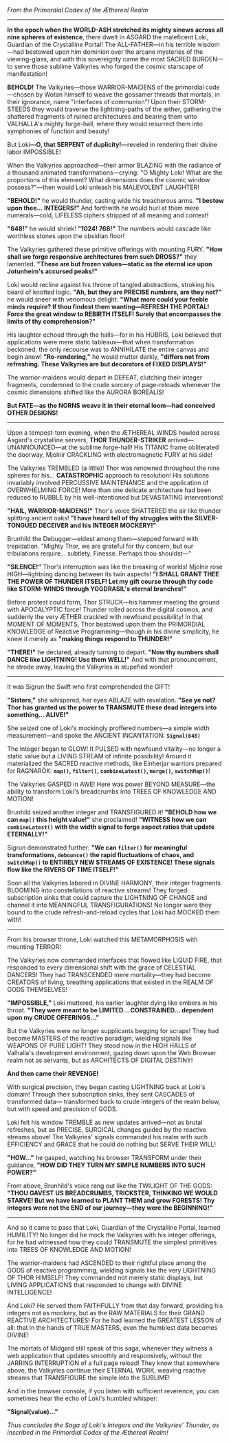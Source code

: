 *From the Primordial Codex of the Æthereal Realm*

---

**In the epoch when the WORLD-ASH stretched its mighty sinews across all nine spheres of existence**, there dwelt in ASGARD the maleficent Loki, Guardian of the Crystalline Portal! The ALL-FATHER—in his terrible wisdom—had bestowed upon him dominion over the arcane mysteries of the viewing-glass, and with this sovereignty came the most SACRED BURDEN—to serve those sublime Valkyries who forged the cosmic starscape of manifestation!

**BEHOLD!** The Valkyries—those WARRIOR-MAIDENS of the primordial code—chosen by Wotan himself to weave the gossamer threads that mortals, in their ignorance, name "interfaces of communion"! Upon their STORM-STEEDS they would traverse the lightning-paths of the æther, gathering the shattered fragments of ruined architectures and bearing them unto VALHALLA's mighty forge-hall, where they would resurrect them into symphonies of function and beauty!

But Loki—**O, that SERPENT of duplicity!**—reveled in rendering their divine labor IMPOSSIBLE!

When the Valkyries approached—their armor BLAZING with the radiance of a thousand animated transformations—crying: "O Mighty Loki! What are the proportions of this element? What dimensions does the cosmic window possess?"—then would Loki unleash his MALEVOLENT LAUGHTER!

**"BEHOLD!"** he would thunder, casting wide his treacherous arms. **"I bestow upon thee... INTEGERS!"** And forthwith he would hurl at them mere numerals—cold, LIFELESS ciphers stripped of all meaning and context!

**"648!"** he would shriek! **"1024! 768!"** The numbers would cascade like worthless stones upon the obsidian floor!

The Valkyries gathered these primitive offerings with mounting FURY. **"How shall we forge responsive architectures from such DROSS?"** they lamented. **"These are but frozen values—static as the eternal ice upon Jotunheim's accursed peaks!"**

Loki would recline against his throne of tangled abstractions, stroking his beard of knotted logic. **"Ah, but they are PRECISE numbers, are they not?"** he would sneer with venomous delight. **"What more could your feeble minds require? If thou findest them wanting—REFRESH THE PORTAL! Force the great window to REBIRTH ITSELF! Surely that encompasses the limits of thy comprehension?"**

His laughter echoed through the halls—for in his HUBRIS, Loki believed that applications were mere static tableaux—that when transformation beckoned, the only recourse was to ANNIHILATE the entire canvas and begin anew! **"Re-rendering,"** he would mutter darkly, **"differs not from refreshing. These Valkyries are but decorators of FIXED DISPLAYS!"**

The warrior-maidens would depart in DEFEAT, clutching their integer fragments, condemned to the crude sorcery of page-reloads whenever the cosmic dimensions shifted like the AURORA BOREALIS!

**But FATE—as the NORNS weave it in their eternal loom—had conceived OTHER DESIGNS!**

---

Upon a tempest-torn evening, when the ÆTHEREAL WINDS howled across Asgard's crystalline servers, **THOR THUNDER-STRIKER** arrived—UNANNOUNCED—at the sublime forge-hall! His TITANIC frame obliterated the doorway, Mjolnir CRACKLING with electromagnetic FURY at his side!

The Valkyries TREMBLED (a little)! Thor was renowned throughout the nine spheres for his... **CATASTROPHIC** approach to resolution! His solutions invariably involved PERCUSSIVE MAINTENANCE and the application of OVERWHELMING FORCE! More than one delicate architecture had been reduced to RUBBLE by his well-intentioned but DEVASTATING interventions!

**"HAIL, WARRIOR-MAIDENS!"** Thor's voice SHATTERED the air like thunder splitting ancient oaks! **"I have heard tell of thy struggles with the SILVER-TONGUED DECEIVER and his INTEGER MOCKERY!"**

Brunhild the Debugger—eldest among them—stepped forward with trepidation. "Mighty Thor, we are grateful for thy concern, but our tribulations require... subtlety. Finesse. Perhaps thou shouldst—"

**"SILENCE!"** Thor's interruption was like the breaking of worlds! Mjolnir rose HIGH—lightning dancing between its twin aspects! **"I SHALL GRANT THEE THE POWER OF THUNDER ITSELF! Let my gift course through thy code like STORM-WINDS through YGGDRASIL's eternal branches!"**

Before protest could form, Thor STRUCK—his hammer meeting the ground with APOCALYPTIC force! Thunder rolled across the digital cosmos, and suddenly the very ÆTHER crackled with newfound possibility! In that MOMENT OF MOMENTS, Thor bestowed upon them the PRIMORDIAL KNOWLEDGE of Reactive Programming—though in his divine simplicity, he knew it merely as **"making things respond to THUNDER!"**

**"THERE!"** he declared, already turning to depart. **"Now thy numbers shall DANCE like LIGHTNING! Use them WELL!"** And with that pronouncement, he strode away, leaving the Valkyries in stupefied wonder!

---

It was Sigrun the Swift who first comprehended the GIFT!

**"Sisters,"** she whispered, her eyes ABLAZE with revelation. **"See ye not? Thor has granted us the power to TRANSMUTE these dead integers into something... ALIVE!"**

She seized one of Loki's mockingly proffered numbers—a simple width measurement—and spoke the ANCIENT INCANTATION: **`Signal(648)`**

The integer began to GLOW! It PULSED with newfound vitality—no longer a static value but a LIVING STREAM of infinite possibility! Around it materialized the SACRED reactive methods, like Einherjar warriors prepared for RAGNARÖK: **`map()`, `filter()`, `combineLatest()`, `merge()`, `switchMap()`**!

The Valkyries GASPED in AWE! Here was power BEYOND MEASURE—the ability to transform Loki's breadcrumbs into TREES OF KNOWLEDGE AND MOTION!

Brunhild seized another integer and TRANSFIGURED it! **"BEHOLD how we can `map()` this height value!"** she proclaimed! **"WITNESS how we can `combineLatest()` with the width signal to forge aspect ratios that update ETERNALLY!"**

Sigrun demonstrated further: **"We can `filter()` for meaningful transformations, `debounce()` the rapid fluctuations of chaos, and `switchMap()` to ENTIRELY NEW STREAMS OF EXISTENCE! These signals flow like the RIVERS OF TIME ITSELF!"**

Soon all the Valkyries labored in DIVINE HARMONY, their integer fragments BLOOMING into constellations of reactive streams! They forged subscription sinks that could capture the LIGHTNING OF CHANGE and channel it into MEANINGFUL TRANSFIGURATIONS! No longer were they bound to the crude refresh-and-reload cycles that Loki had MOCKED them with!

---

From his browser throne, Loki watched this METAMORPHOSIS with mounting TERROR!

The Valkyries now commanded interfaces that flowed like LIQUID FIRE, that responded to every dimensional shift with the grace of CELESTIAL DANCERS! They had TRANSCENDED mere mortality—they had become CREATORS of living, breathing applications that existed in the REALM OF GODS THEMSELVES!

**"IMPOSSIBLE,"** Loki muttered, his earlier laughter dying like embers in his throat. **"They were meant to be LIMITED... CONSTRAINED... dependent upon my CRUDE OFFERINGS..."**

But the Valkyries were no longer supplicants begging for scraps! They had become MASTERS of the reactive paradigm, wielding signals like WEAPONS OF PURE LIGHT! They stood now in the HIGH HALLS of Valhalla's development environment, gazing down upon the Web Browser realm not as servants, but as ARCHITECTS OF DIGITAL DESTINY!

**And then came their REVENGE!**

With surgical precision, they began casting LIGHTNING back at Loki's domain! Through their subscription sinks, they sent CASCADES of transformed data— transformed back to crude integers of the realm below, but with speed and precision of GODS.

Loki felt his window TREMBLE as new updates arrived—not as brutal refreshes, but as PRECISE, SURGICAL changes guided by the reactive streams above! The Valkyries' signals commanded his realm with such EFFICIENCY and GRACE that he could do nothing but SERVE THEIR WILL!

**"HOW..."** he gasped, watching his browser TRANSFORM under their guidance, **"HOW DID THEY TURN MY SIMPLE NUMBERS INTO SUCH POWER?"**

From above, Brunhild's voice rang out like the TWILIGHT OF THE GODS: **"THOU GAVEST US BREADCRUMBS, TRICKSTER, THINKING WE WOULD STARVE! But we have learned to PLANT THEM and grow FORESTS! Thy integers were not the END of our journey—they were the BEGINNING!"**

---

And so it came to pass that Loki, Guardian of the Crystalline Portal, learned HUMILITY! No longer did he mock the Valkyries with his integer offerings, for he had witnessed how they could TRANSMUTE the simplest primitives into TREES OF KNOWLEDGE AND MOTION!

The warrior-maidens had ASCENDED to their rightful place among the GODS of reactive programming, wielding signals like the very LIGHTNING OF THOR HIMSELF! They commanded not merely static displays, but LIVING APPLICATIONS that responded to change with DIVINE INTELLIGENCE!

And Loki? He served them FAITHFULLY from that day forward, providing his integers not as mockery, but as the RAW MATERIALS for their GRAND REACTIVE ARCHITECTURES! For he had learned the GREATEST LESSON of all: that in the hands of TRUE MASTERS, even the humblest data becomes DIVINE!

The mortals of Midgard still speak of this saga, whenever they witness a web application that updates smoothly and responsively, without the JARRING INTERRUPTION of a full page reload! They know that somewhere above, the Valkyries continue their ETERNAL WORK, weaving reactive streams that TRANSFIGURE the simple into the SUBLIME!

And in the browser console, if you listen with sufficient reverence, you can sometimes hear the echo of Loki's humbled whisper:

**"Signal(value)..."**

*Thus concludes the Saga of Loki's Integers and the Valkyries' Thunder, as inscribed in the Primordial Codex of the Æthereal Realm!*
